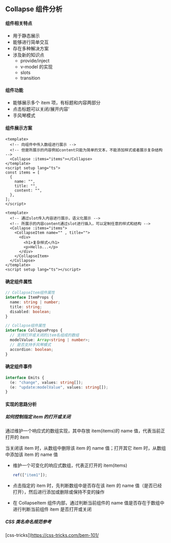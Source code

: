 ## Collapse 组件分析

#### 组件相关特点

- 用于静态展示
- 能够进行简单交互
- 存在多种解决方案
- 涉及新的知识点
  - provide/inject
  - v-model 的实现
  - slots
  - transition

#### 组件功能

- 能够展示多个 item 项，有标题和内容两部分
- 点击标题可以关闭/展开内容‘
- 手风琴模式

#### 组件展示方案

```vue
<template>
  <!-- 向组件中传入数组进行展示 -->
  <!-- 但是所展示的内容例如content只能为简单的文本，不能添加样式或者展示复杂结构 -->
  <Collapse :items="items"></Collapse>
</template>
<script setup lang="ts">
const items = [
  {
    name: "",
    title: "",
    content: "",
  },
];
</script>
```

```vue
<template>
  <!-- 通过slot传入内容进行展示，语义化展示 -->
  <!-- 所展示的内容content通过slot进行插入，可以定制任意的样式和结构 -->
  <Collapse :items="items">
    <CollapseItem name="" , title="">
      <div>
        <h1>复杂样式</h1>
        <p>Hello...</p>
      </div>
    </CollapseItem>
  </Collapse>
</template>
<script setup lang="ts"></script>
```

#### 确定组件属性

```ts
// CollapseItem组件属性
interface ItemProps {
  name: string | number;
  title: string;
  disabled: boolean;
}

// Collapse组件属性
interface CollapseProps {
  // 支持打开或关闭的item名组成的数组
  modelValue: Array<string | number>;
  // 是否支持手风琴模式
  accordion: boolean;
}
```

#### 确定组件事件

```ts
interface Emits {
  (e: "change", values: string[]);
  (e: "update:modelValue", values: string[]);
}
```

#### 实现的思路分析

##### 如何控制指定 item 的打开或关闭

通过维护一个响应式的数组实现，其中存放 item(items)的 name 值，代表当前正打开的 item

当关闭该 item 时，从数组中删除该 item 的 name 值；打开其它 item 时，从数组中添加该 item 的 name 值

- 维护一个可变化的响应式数组，代表正打开的 item(items)

  ```ts
  ref(["item1"]);
  ```

- 点击指定的 item 时，先判断数组中是否存在该 item 的 name 值（是否已经打开），然后进行添加或删除或保持不变的操作

- 在 CollapseItem 组件内部，通过判断当前组件的 name 值是否存在于数组中进行判断当前组件 item 是否打开或关闭

##### CSS 类名命名规范参考
[css-tricks])https://css-tricks.com/bem-101/
